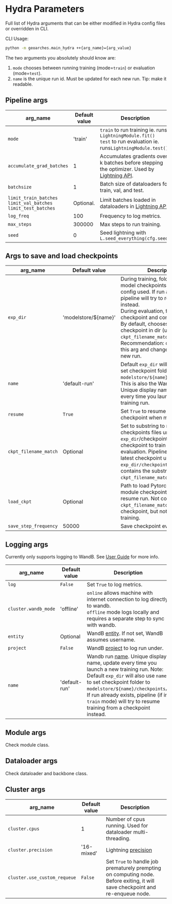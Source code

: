 # Hydra Parameters

Full list of Hydra arguments that can be either modified in Hydra config files or overridden in CLI.

CLI Usage:
```sh
python -m geoarches.main_hydra ++{arg_name}={arg_value}
```

The two arguments you absolutely should know are:

1. `mode` chooses between running training (mode=`train`) or evaluation (mode=`test`).
2. `name` is the unique run id. Must be updated for each new run. Tip: make it readable.

## Pipeline args

| arg_name                       | Default value        | Description  |
| ------------------------------ | -------------------- | ------------ |
| `mode`                         | 'train'              | `train` to run training ie. runs `LightningModule.fit()`<br/>`test` to run evaluation ie. runs`LightningModule.test()`|
| `accumulate_grad_batches`      | 1                    | Accumulates gradients over k batches before stepping the optimizer. Used by [Lightning API](https://lightning.ai/docs/pytorch/stable/common/trainer.html#accumulate-grad-batches). |
| `batchsize`                    | 1                    | Batch size of dataloaders for train, val, and test. |
| `limit_train_batches`<br/>`limit_val_batches`<br/>`limit_test_batches` | Optional. | Limit batches loaded in dataloaders in [Lightning API](https://lightning.ai/docs/pytorch/stable/common/trainer.html#limit-train-batches). |
| `log_freq`                     | 100                  | Frequency to log metrics. |
| `max_steps`                    | 300000               | Max steps to run training. |
| `seed`                         | 0                    | Seed lightning with `L.seed_everything(cfg.seed)` |

## Args to save and load checkpoints

| arg_name                       | Default value        | Description  |
| ------------------------------ | -------------------- | ------------ |
| `exp_dir`                      | 'modelstore/${name}' | During training, folder to store model checkpoints and hydra config used. If run already exists, pipeline will try to resume training instead.<br/>During evaluation, folder to load checkpoint and config from.<br/>By default, chooses latest checkpoint in dir (unless `ckpt_filename_match` specified). Recommendation: do not change this arg and change `name` for each new run. |
| `name`                         | 'default-run'        | Default `exp_dir` will use `name` to set checkpoint folder to `modelstore/${name}/checkpoints/`. This is also the Wandb run name. Unique display name, update every time you launch a new training run. |
| `resume`                       | `True`               | Set `True` to resume training from a checkpoint when mode=`train`. |
| `ckpt_filename_match`          | Optional             | Set to substring to match checkpoints files under `exp_dir`/checkpoints/ if resuming checkpoint to train or running evaluation. Pipeline will choose latest checkpoint under `exp_dir/checkpoints/` that contains the substring `ckpt_filename_match`. |
| `load_ckpt`                    | Optional             | Path to load Pytorch lightning module checkpoint from but not resume run. Not compatible with `ckpt_filename_match`. Will load checkpoint, but not resume training. |
| `save_step_frequency`          | 50000                | Save checkpoint every N steps. |
## Logging args

Currently only supports logging to WandB. See [User Guide](../user_guide/index.md#weights-and-biases-wandb) for more info.

| arg_name                       | Default value        | Description  |
| ------------------------------ | -------------------- | ------------ |
| `log`                          | `False`              | Set `True` to log metrics. |
| `cluster.wandb_mode`           | 'offline'            | `online` allows machine with internet connection to log directly to wandb.<br/> `offline` mode logs locally and requires a separate step to sync with wandb. |
| `entity`                       | Optional             | WandB [entity](https://docs.wandb.ai/ref/python/init/). If not set, WandB assumes username. |
| `project`                      | `False`              | WandB [project](https://docs.wandb.ai/ref/python/init/) to log run under. |
| `name`                         | 'default-run'        | Wandb run [name](https://docs.wandb.ai/ref/python/init/). Unique display name, update every time you launch a new training run. Note: Default `exp_dir` will also use `name` to set checkpoint folder to `modelstore/${name}/checkpoints/`. If run already exists, pipeline (if in `train` mode) will try to resume training from a checkpoint instead. |

## Module args

Check module class.

## Dataloader args

Check dataloader and backbone class.

## Cluster args

| arg_name                       | Default value        | Description  |
| ------------------------------ | -------------------- | ------------ |
| `cluster.cpus`                 | 1                    | Number of cpus running. Used for dataloader multi-threading. |
| `cluster.precision`            | '16-mixed'           |  Lightning [precision](https://lightning.ai/docs/pytorch/stable/common/trainer.html#precision) |
| `cluster.use_custom_requeue`   | `False`              |  Set `True` to handle job prematurely prempting on computing node. Before exiting, it will save checkpoint and re-enqueue node. |